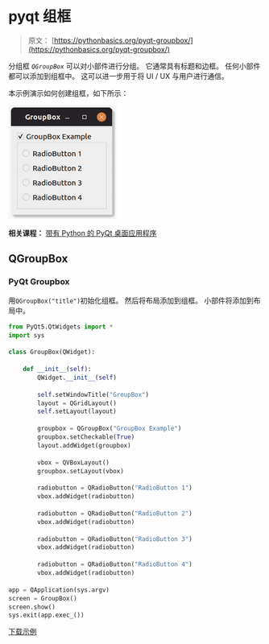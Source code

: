 # pyqt 组框

> 原文： [https://pythonbasics.org/pyqt-groupbox/](https://pythonbasics.org/pyqt-groupbox/)

分组框 _`QGroupBox`_ 可以对小部件进行分组。 它通常具有标题和边框。 任何小部件都可以添加到组框中。 这可以进一步用于将 UI / UX 与用户进行通信。

本示例演示如何创建组框，如下所示：

![pyqt groupbox](img/b7d7436549630e570c53922ca7771eda.jpg)

**相关课程：**
[带有 Python 的 PyQt 桌面应用程序](https://gum.co/pysqtsamples)

## QGroupBox

### PyQt Groupbox

用`QGroupBox("title")`初始化组框。 然后将布局添加到组框。 小部件将添加到布局中。

```py
from PyQt5.QtWidgets import *
import sys

class GroupBox(QWidget):

    def __init__(self):
        QWidget.__init__(self)

        self.setWindowTitle("GroupBox")
        layout = QGridLayout()
        self.setLayout(layout)

        groupbox = QGroupBox("GroupBox Example")
        groupbox.setCheckable(True)
        layout.addWidget(groupbox)

        vbox = QVBoxLayout()
        groupbox.setLayout(vbox)

        radiobutton = QRadioButton("RadioButton 1")
        vbox.addWidget(radiobutton)

        radiobutton = QRadioButton("RadioButton 2")
        vbox.addWidget(radiobutton)

        radiobutton = QRadioButton("RadioButton 3")
        vbox.addWidget(radiobutton)

        radiobutton = QRadioButton("RadioButton 4")
        vbox.addWidget(radiobutton)

app = QApplication(sys.argv)
screen = GroupBox()
screen.show()
sys.exit(app.exec_())

```

[下载示例](https://gum.co/pysqtsamples)